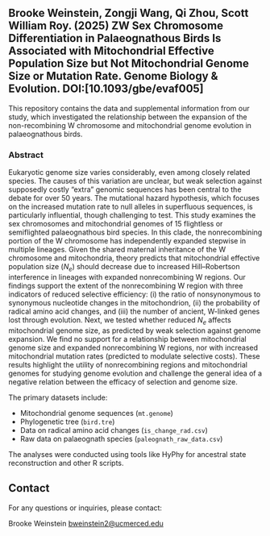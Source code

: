 ## Brooke Weinstein, Zongji Wang, Qi Zhou, Scott William Roy. (2025) ZW Sex Chromosome Differentiation in Palaeognathous Birds Is Associated with Mitochondrial Effective Population Size but Not Mitochondrial Genome Size or Mutation Rate. Genome Biology & Evolution. DOI:[10.1093/gbe/evaf005]

This repository contains the data and supplemental information from our study, which investigated the relationship between the expansion of the non-recombining W chromosome and mitochondrial genome evolution in palaeognathous birds.

### Abstract

Eukaryotic genome size varies considerably, even among closely related species. The causes of this variation are unclear, but weak selection against supposedly costly “extra” genomic sequences has been central to the debate for over 50 years. The mutational hazard hypothesis, which focuses on the increased mutation rate to null alleles in superfluous sequences, is particularly influential, though challenging to test. This study examines the sex chromosomes and mitochondrial genomes of 15 flightless or semiflighted palaeognathous bird species. In this clade, the nonrecombining portion of the W chromosome has independently expanded stepwise in multiple lineages. Given the shared maternal inheritance of the W chromosome and mitochondria, theory predicts that mitochondrial effective population size ($N_e$) should decrease due to increased Hill–Robertson interference in lineages with expanded nonrecombining W regions. Our findings support the extent of the nonrecombining W region with three indicators of reduced selective efficiency: (i) the ratio of nonsynonymous to synonymous nucleotide changes in the mitochondrion, (ii) the probability of radical amino acid changes, and (iii) the number of ancient, W-linked genes lost through evolution. Next, we tested whether reduced $N_e$ affects mitochondrial genome size, as predicted by weak selection against genome expansion. We find no support for a relationship between mitochondrial genome size and expanded nonrecombining W regions, nor with increased mitochondrial mutation rates (predicted to modulate selective costs). These results highlight the utility of nonrecombining regions and mitochondrial genomes for studying genome evolution and challenge the general idea of a negative relation between the efficacy of selection and genome size.

The primary datasets include:

* Mitochondrial genome sequences (`mt.genome`)
* Phylogenetic tree (`bird.tre`)
* Data on radical amino acid changes (`is_change_rad.csv`)
* Raw data on palaeognath species (`paleognath_raw_data.csv`)

The analyses were conducted using tools like HyPhy for ancestral state reconstruction and other R scripts.

## Contact

For any questions or inquiries, please contact:

Brooke Weinstein
bweinstein2@ucmerced.edu
